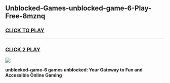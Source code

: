 
## Unblocked-Games-unblocked-game-6-Play-Free-8mznq
<h3>
<a href="https://premium76.site?title=unblocked-game-6&ref=20A">CLICK TO PLAY</a></h3>
<hr>

<h3>
<a href="https://premium76.site?title=unblocked-game-6&ref=20A">CLICK 2 PLAY</a>
  
</h3>

<a href="https://premium76.site?title=unblocked-game-6&ref=20A"><img src="https://clearcache.store/games.png"></a>


**unblocked-game-6 games unblocked: Your Gateway to Fun and Accessible Online Gaming**
